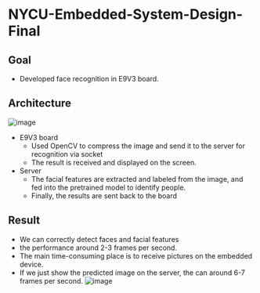 # NYCU-Embedded-System-Design-Final

## Goal
- Developed face recognition in E9V3 board.

## Architecture
![image](https://user-images.githubusercontent.com/46760916/190098133-8edb0cd8-21a3-40e5-a412-4c6b493fae7a.png)
- E9V3 board
    - Used OpenCV to compress the image and send it to the server for recognition via socket
    - The result is received and displayed on the screen.
- Server
    - The facial features are extracted and labeled from the image, and fed into the pretrained model to identify people. 
    - Finally, the results are sent back to the board

## Result
- We can correctly detect faces and facial features
- the performance around 2-3 frames per second. 
- The main time-consuming place is to receive pictures on the embedded device. 
- If we just show the predicted image on the server, the can around 6-7 frames per second.
![image](https://user-images.githubusercontent.com/46760916/190094343-019e020b-90fb-4035-b381-69c60d78723c.png)